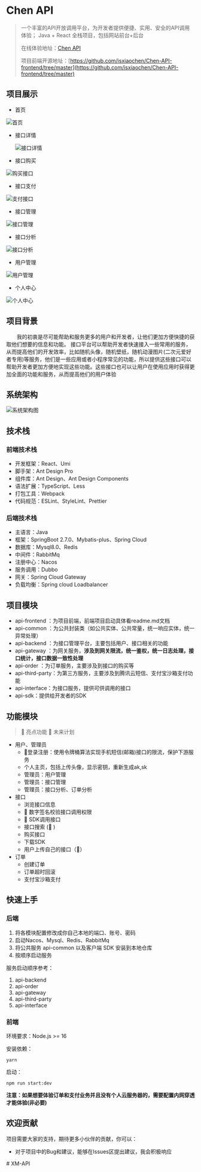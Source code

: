 # Chen API

> 一个丰富的API开放调用平台，为开发者提供便捷、实用、安全的API调用体验； Java + React 全栈项目，包括网站前台+后台
>
>
> 
>
> 在线体验地址：[Chen API](http://www.chen-code.work/)
>
> 项目前端开源地址：[https://github.com/isxiaochen/Chen-API-frontend/tree/master](https://github.com/isxiaochen/Chen-API-frontend/tree/master)







## 项目展示


- 首页

![首页](https://github.com/c-z-q/Chen-Api/blob/master/image/首页.png)

- 接口详情

  ![接口详情](https://github.com/c-z-q/Chen-Api/blob/master/image/接口详情.png)

  

- 接口购买

![购买接口](https://github.com/c-z-q/Chen-Api/blob/master/image/购买接口.png)

- 接口支付

![支付接口](https://github.com/c-z-q/Chen-Api/blob/master/image/支付接口.png)

- 接口管理

![接口管理](https://github.com/c-z-q/Chen-Api/blob/master/image/接口管理.png)

- 接口分析

![接口分析](https://github.com/c-z-q/Chen-Api/blob/master/image/接口分析.png)

- 用户管理

![用户管理](https://github.com/c-z-q/Chen-Api/blob/master/image/用户管理.png)

- 个人中心

![个人中心](https://github.com/c-z-q/Chen-Api/blob/master/image/个人中心.png)










## 项目背景

&emsp;&emsp;我的初衷是尽可能帮助和服务更多的用户和开发者，让他们更加方便快捷的获取他们想要的信息和功能。
接口平台可以帮助开发者快速接入一些常用的服务，从而提高他们的开发效率，比如随机头像，随机壁纸，随机动漫图片(二次元爱好者专用)等服务，他们是一些应用或者小程序常见的功能，所以提供这些接口可以帮助开发者更加方便地实现这些功能。这些接口也可以让用户在使用应用时获得更加全面的功能和服务，从而提高他们的用户体验






## 系统架构
![系统架构图](https://github.com/c-z-q/Chen-Api/blob/master/image/API%E7%B3%BB%E7%BB%9F%E6%9E%B6%E6%9E%84%E5%9B%BE.png)






## 技术栈

### 前端技术栈

- 开发框架：React、Umi
- 脚手架：Ant Design Pro
- 组件库：Ant Design、Ant Design Components
- 语法扩展：TypeScript、Less
- 打包工具：Webpack
- 代码规范：ESLint、StyleLint、Prettier



### 后端技术栈

- 主语言：Java
- 框架：SpringBoot 2.7.0、Mybatis-plus、Spring Cloud
- 数据库：Mysql8.0、Redis
- 中间件：RabbitMq
- 注册中心：Nacos
- 服务调用：Dubbo
- 网关：Spring Cloud Gateway
- 负载均衡：Spring cloud Loadbalancer



## 项目模块

- api-frontend ：为项目前端，前端项目启动具体看readme.md文档
- api-common ：为公共封装类（如公共实体、公共常量，统一响应实体，统一异常处理）
- api-backend ：为接口管理平台，主要包括用户、接口相关的功能
- api-gateway ：为网关服务，**涉及到网关限流，统一鉴权，统一日志处理，接口统计，接口数据一致性处理**
- api-order ：为订单服务，主要涉及到接口的购买等
- api-third-party：为第三方服务，主要涉及到腾讯云短信、支付宝沙箱支付功能
- api-interface：为接口服务，提供可供调用的接口
- api-sdk：提供给开发者的SDK







## 功能模块

> 🌟 亮点功能 🚀 未来计划

- 用户、管理员
  - 🌟登录注册：使用令牌桶算法实现手机短信(邮箱)接口的限流，保护下游服务
  - 个人主页，包括上传头像，显示密钥，重新生成ak,sk
  - 管理员：用户管理
  - 管理员：接口管理
  - 管理员：接口分析、订单分析
- 接口
  - 浏览接口信息
  - 🌟 数字签名校验接口调用权限
  - 🌟 SDK调用接口
  - 接口搜索 (🚀 )
  - 购买接口
  - 下载SDK
  - 用户上传自己的接口（🚀）
- 订单
  - 创建订单
  - 订单超时回滚
  - 支付宝沙箱支付


## 快速上手

### 后端

1. 将各模块配置修改成你自己本地的端口、账号、密码
2. 启动Nacos、Mysql、Redis、RabbitMq
3. 将公共服务 api-common 以及客户端 SDK 安装到本地仓库
4. 按顺序启动服务

服务启动顺序参考：
1. api-backend
2. api-order
3. api-gateway
4. api-third-party
5. api-interface

### 前端

环境要求：Node.js >= 16

安装依赖：

```
yarn
```

启动：

```
npm run start:dev
```
**注意：如果想要体验订单和支付业务并且没有个人云服务器的，需要配置内网穿透才能体验(非必要)**


## 欢迎贡献

项目需要大家的支持，期待更多小伙伴的贡献，你可以：

- 对于项目中的Bug和建议，能够在Issues区提出建议，我会积极响应





#   X M - A P I  
 